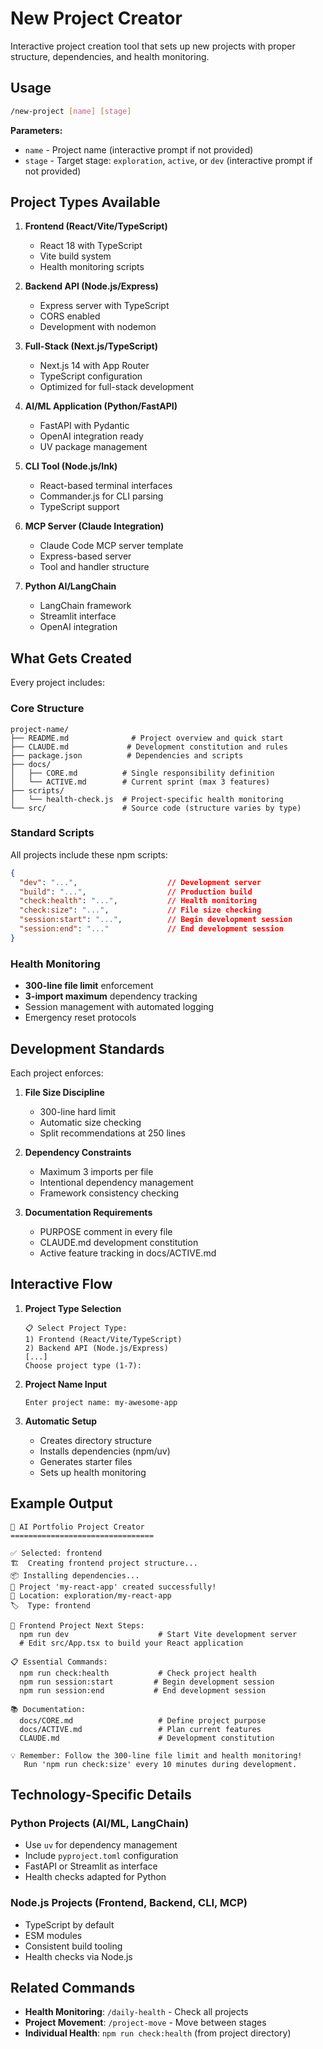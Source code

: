 # New Project Creator

Interactive project creation tool that sets up new projects with proper structure, dependencies, and health monitoring.

## Usage

```bash
/new-project [name] [stage]
```

**Parameters:**
- `name` - Project name (interactive prompt if not provided)
- `stage` - Target stage: `exploration`, `active`, or `dev` (interactive prompt if not provided)

## Project Types Available

1. **Frontend (React/Vite/TypeScript)**
   - React 18 with TypeScript
   - Vite build system
   - Health monitoring scripts

2. **Backend API (Node.js/Express)**
   - Express server with TypeScript
   - CORS enabled
   - Development with nodemon

3. **Full-Stack (Next.js/TypeScript)**
   - Next.js 14 with App Router
   - TypeScript configuration
   - Optimized for full-stack development

4. **AI/ML Application (Python/FastAPI)**
   - FastAPI with Pydantic
   - OpenAI integration ready
   - UV package management

5. **CLI Tool (Node.js/Ink)**
   - React-based terminal interfaces
   - Commander.js for CLI parsing
   - TypeScript support

6. **MCP Server (Claude Integration)**
   - Claude Code MCP server template
   - Express-based server
   - Tool and handler structure

7. **Python AI/LangChain**
   - LangChain framework
   - Streamlit interface
   - OpenAI integration

## What Gets Created

Every project includes:

### Core Structure
```
project-name/
├── README.md              # Project overview and quick start
├── CLAUDE.md             # Development constitution and rules
├── package.json          # Dependencies and scripts
├── docs/
│   ├── CORE.md          # Single responsibility definition
│   └── ACTIVE.md        # Current sprint (max 3 features)
├── scripts/
│   └── health-check.js  # Project-specific health monitoring
└── src/                 # Source code (structure varies by type)
```

### Standard Scripts
All projects include these npm scripts:
```json
{
  "dev": "...",                    // Development server
  "build": "...",                  // Production build
  "check:health": "...",           // Health monitoring
  "check:size": "...",             // File size checking
  "session:start": "...",          // Begin development session
  "session:end": "..."             // End development session
}
```

### Health Monitoring
- **300-line file limit** enforcement
- **3-import maximum** dependency tracking
- Session management with automated logging
- Emergency reset protocols

## Development Standards

Each project enforces:

1. **File Size Discipline**
   - 300-line hard limit
   - Automatic size checking
   - Split recommendations at 250 lines

2. **Dependency Constraints**
   - Maximum 3 imports per file
   - Intentional dependency management
   - Framework consistency checking

3. **Documentation Requirements**
   - PURPOSE comment in every file
   - CLAUDE.md development constitution
   - Active feature tracking in docs/ACTIVE.md

## Interactive Flow

1. **Project Type Selection**
   ```
   📋 Select Project Type:
   1) Frontend (React/Vite/TypeScript)
   2) Backend API (Node.js/Express)
   [...]
   Choose project type (1-7):
   ```

2. **Project Name Input**
   ```
   Enter project name: my-awesome-app
   ```

3. **Automatic Setup**
   - Creates directory structure
   - Installs dependencies (npm/uv)
   - Generates starter files
   - Sets up health monitoring

## Example Output

```
🚀 AI Portfolio Project Creator
================================

✅ Selected: frontend
🏗️  Creating frontend project structure...
📦 Installing dependencies...
🎉 Project 'my-react-app' created successfully!
📁 Location: exploration/my-react-app
🏷️  Type: frontend

🚀 Frontend Project Next Steps:
  npm run dev                    # Start Vite development server
  # Edit src/App.tsx to build your React application

📋 Essential Commands:
  npm run check:health           # Check project health
  npm run session:start         # Begin development session
  npm run session:end           # End development session

📚 Documentation:
  docs/CORE.md                   # Define project purpose
  docs/ACTIVE.md                 # Plan current features
  CLAUDE.md                      # Development constitution

💡 Remember: Follow the 300-line file limit and health monitoring!
   Run 'npm run check:size' every 10 minutes during development.
```

## Technology-Specific Details

### Python Projects (AI/ML, LangChain)
- Use `uv` for dependency management
- Include `pyproject.toml` configuration
- FastAPI or Streamlit as interface
- Health checks adapted for Python

### Node.js Projects (Frontend, Backend, CLI, MCP)
- TypeScript by default
- ESM modules
- Consistent build tooling
- Health checks via Node.js

## Related Commands

- **Health Monitoring**: `/daily-health` - Check all projects
- **Project Movement**: `/project-move` - Move between stages
- **Individual Health**: `npm run check:health` (from project directory)